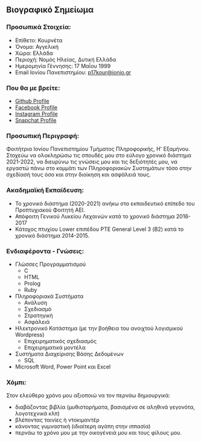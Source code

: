 ## Βιογραφικό Σημείωμα

### Προσωπικά Στοιχεία:
* Επίθετο: Κουρνέτα
* Όνομα: Αγγελική
* Χώρα: Ελλάδα
* Περιοχή: Νομός Ηλείας, Δυτική Ελλάδα
* Ημερομηνία Γέννησης: 17 Μαΐου 1999
* Email Ιονίου Πανεπιστημίου: p17kour@ionio.gr

### Που θα με βρείτε:
* [Github Profile](https://github.com/p17kour/)
* [Facebook Profile](https://www.facebook.com/aggelikikourneta/)
* [Instagram Profile](https://www.instagram.com/kourneta.a/)
* [Snapchat Profile](https://www.snapchat.com/add/kourneta.a)

### Προσωπική Περιγραφή:
Φοιτήτρια Ιονίου Πανεπιστημίου Τμήματος Πληροφορικής, Η' Εξαμήνου. Στοχεύω να ολοκληρώσω τις σπουδές μου στο εύλογο χρονικό διάστημα 2021-2022, 
να διευρύνω τις γνώσεις μου και τις δεξιότητές μου, να εργαστώ πάνω στο κομμάτι των Πληροφοριακών Συστημάτων τόσο στην σχεδίασή τους όσο και στην διοίκηση και ασφάλειά τους.  

### Ακαδημαϊκή Εκπαίδευση:
  - Το χρονικό διάστημα (2020-2021) ανήκω στο εκπαιδευτικό επίπεδο του Προπτυχιακού Φοιτητή ΑΕΙ.
  - Απόφοιτη Γενικού Λυκείου Λεχαινών κατά το χρονικό διάστημα 2016-2017  
  - Κάτοχος πτυχίου Lower επιπέδου PTE General Level 3 (Β2) κατά το χρονικό διάστημα 2014-2015.   

### Ενδιαφέροντα - Γνώσεις:
  - Γλώσσες Προγραμματισμού
      - C
      - HTML
      - Prolog
      - Ruby
  - Πληροφοριακά Συστήματα
      - Ανάλυση 
      - Σχεδιασμό
      - Στρατηγική
      - Ασφάλειά
  - Ηλεκτρονικό Κατάστημα (με την βοήθεια του ανοιχτού λογισμικού Wordpress)
      - Επιχειρηματικός σχεδιασμός
      - Επιχειρηματικά μοντέλα
  - Συστήματα Διαχείρισης Βάσης Δεδομένων
      - SQL
  - Microsoft Word, Power Point και Excel   

### Χόμπι:
Στον ελεύθερο χρόνο μου αξιοποιώ να τον περνάω δημιουργικά: 
  - διαβάζοντας βιβλία (μυθιστορήματα, βασισμένα σε αληθινά γεγονότα, λογοτεχνικά κλπ)
  - βλέποντας ταινίες ή ντοκιμαντέρ
  - κάνοντας γυμναστική (ιδιαίτερη αγάπη στην ιππασία)
  - περνάω το χρόνο μου με την οικογένειά μου και τους φίλους μου.  
